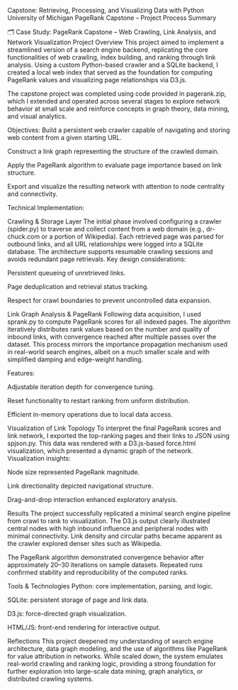 Capstone: Retrieving, Processing, and Visualizing Data with Python University of Michigan PageRank Capstone – Project Process Summary

🗂 Case Study: PageRank Capstone – Web Crawling, Link Analysis, and Network Visualization Project Overview This project aimed to implement a streamlined version of a search engine backend, replicating the core functionalities of web crawling, index building, and ranking through link analysis. Using a custom Python-based crawler and a SQLite backend, I created a local web index that served as the foundation for computing PageRank values and visualizing page relationships via D3.js.

The capstone project was completed using code provided in pagerank.zip, which I extended and operated across several stages to explore network behavior at small scale and reinforce concepts in graph theory, data mining, and visual analytics.

Objectives:
Build a persistent web crawler capable of navigating and storing web content from a given starting URL.

Construct a link graph representing the structure of the crawled domain.

Apply the PageRank algorithm to evaluate page importance based on link structure.

Export and visualize the resulting network with attention to node centrality and connectivity.

Technical Implementation:

Crawling & Storage Layer The initial phase involved configuring a crawler (spider.py) to traverse and collect content from a web domain (e.g., dr-chuck.com or a portion of Wikipedia). Each retrieved page was parsed for outbound links, and all URL relationships were logged into a SQLite database. The architecture supports resumable crawling sessions and avoids redundant page retrievals.
Key design considerations:

Persistent queueing of unretrieved links.

Page deduplication and retrieval status tracking.

Respect for crawl boundaries to prevent uncontrolled data expansion.

Link Graph Analysis & PageRank Following data acquisition, I used sprank.py to compute PageRank scores for all indexed pages. The algorithm iteratively distributes rank values based on the number and quality of inbound links, with convergence reached after multiple passes over the dataset.
This process mirrors the importance propagation mechanism used in real-world search engines, albeit on a much smaller scale and with simplified damping and edge-weight handling.

Features:

Adjustable iteration depth for convergence tuning.

Reset functionality to restart ranking from uniform distribution.

Efficient in-memory operations due to local data access.

Visualization of Link Topology To interpret the final PageRank scores and link network, I exported the top-ranking pages and their links to JSON using spjson.py. This data was rendered with a D3.js-based force.html visualization, which presented a dynamic graph of the network.
Visualization insights:

Node size represented PageRank magnitude.

Link directionality depicted navigational structure.

Drag-and-drop interaction enhanced exploratory analysis.

Results The project successfully replicated a minimal search engine pipeline from crawl to rank to visualization. The D3.js output clearly illustrated central nodes with high inbound influence and peripheral nodes with minimal connectivity. Link density and circular paths became apparent as the crawler explored denser sites such as Wikipedia.

The PageRank algorithm demonstrated convergence behavior after approximately 20–30 iterations on sample datasets. Repeated runs confirmed stability and reproducibility of the computed ranks.

Tools & Technologies Python: core implementation, parsing, and logic.

SQLite: persistent storage of page and link data.

D3.js: force-directed graph visualization.

HTML/JS: front-end rendering for interactive output.

Reflections This project deepened my understanding of search engine architecture, data graph modeling, and the use of algorithms like PageRank for value attribution in networks. While scaled down, the system emulates real-world crawling and ranking logic, providing a strong foundation for further exploration into large-scale data mining, graph analytics, or distributed crawling systems.
